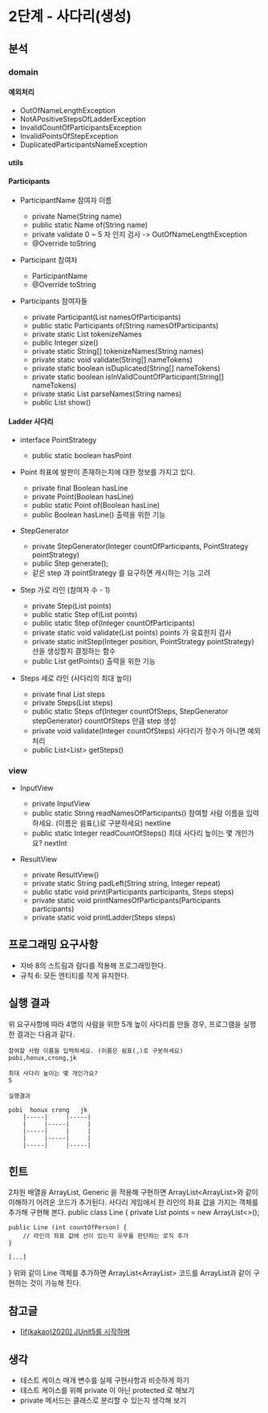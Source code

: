 # 2단계 - 사다리(생성)

## 분석
### domain

####  예외처리
- OutOfNameLengthException
- NotAPositiveStepsOfLadderException
- InvalidCountOfParticipantsException
- InvalidPointsOfStepException
- DuplicatedParticipantsNameException

#### utils

#### Participants
- ParticipantName 참여자 이름
    - private Name(String name)
    - public static Name of(String name)
    - private validate 0 ~ 5 자 인지 검사 -> OutOfNameLengthException
    - @Override toString 
    
- Participant 참여자
    - ParticipantName
    - @Override toString 

- Participants 참여자들
    - private Participant(List<Participant> namesOfParticipants)
    - public static Participants of(String namesOfParticipants)
    - private static List<Participant> tokenizeNames
    - public Integer size()
    - private static String[] tokenizeNames(String names)
    - private static void validate(String[] nameTokens)
    - private static boolean isDuplicated(String[] nameTokens)
    - private static boolean isInValidCountOfParticipant(String[] nameTokens)
    - private static List<Participant> parseNames(String names)
    - public List<String> show()

#### Ladder 사다리
- interface PointStrategy
    - public static boolean hasPoint
- Point 좌표에 발판이 존재하는지에 대한 정보를 가지고 있다.
    - private final Boolean hasLine
    - private Point(Boolean hasLine)
    - public static Point of(Boolean hasLine)
    - public Boolean hasLine() 출력을 위한 기능
    
- StepGenerator 
    - private StepGenerator(Integer countOfParticipants, PointStrategy pointStrategy)
    - public Step generate(); 
    - 같은 step 과 pointStrategy 를 요구하면 캐시하는 기능 고려

- Step 가로 라인 (참여자 수 - 1)
    - private Step(List<Point> points)
    - public static Step of(List<Boolean> points)
    - public static Step of(Integer countOfParticipants)
    - private static void validate(List<Point> points) points 가 유효한지 검사
    - private static initStep(Integer position, PointStrategy pointStrategy) 선을 생성할지 결정하는 함수
    - public List<Boolean> getPoints() 출력을 위한 기능
    
- Steps 세로 라인 (사다리의 최대 높이)
    - private final List<Step> steps
    - private Steps(List<Step> steps)
    - public static Steps of(Integer countOfSteps, StepGenerator stepGenerator) countOfSteps 만큼 step 생성
    - private void validate(Integer countOfSteps) 사다리가 정수가 아니면 예외 처리
    - public List<List<Boolean>> getSteps() 

### view
- InputView
    - private InputView
    - public static String readNamesOfParticipants() 참여할 사람 이름을 입력하세요. (이름은 쉼표(,)로 구분하세요) nextline
    - public static Integer readCountOfSteps()  최대 사다리 높이는 몇 개인가요? nextInt
    
- ResultView
    - private ResultView()
    - private static String padLeft(String string, Integer repeat)
    - public static void print(Participants participants, Steps steps)
    - private static void printNamesOfParticipants(Participants participants)
    - private static void printLadder(Steps steps) 

## 프로그래밍 요구사항
- 자바 8의 스트림과 람다를 적용해 프로그래밍한다.
- 규칙 6: 모든 엔티티를 작게 유지한다.

## 실행 결과
위 요구사항에 따라 4명의 사람을 위한 5개 높이 사다리를 만들 경우, 프로그램을 실행한 결과는 다음과 같다.
```
참여할 사람 이름을 입력하세요. (이름은 쉼표(,)로 구분하세요)
pobi,honux,crong,jk

최대 사다리 높이는 몇 개인가요?
5

실행결과

pobi  honux crong   jk
    |-----|     |-----|
    |     |-----|     |
    |-----|     |     |
    |     |-----|     |
    |-----|     |-----|
```


## 힌트
2차원 배열을 ArrayList, Generic 을 적용해 구현하면 ArrayList<ArrayList<Boolean>>와 같이 이해하기 어려운 코드가 추가된다.
사다리 게임에서 한 라인의 좌표 값을 가지는 객체를 추가해 구현해 본다.
public class Line {
    private List<Boolean> points = new ArrayList<>();

    public Line (int countOfPerson) {
        // 라인의 좌표 값에 선이 있는지 유무를 판단하는 로직 추가
    }

    [...]
}
위와 같이 Line 객체를 추가하면 ArrayList<ArrayList<Boolean>> 코드를 ArrayList<Line>과 같이 구현하는 것이 가능해 진다.

## 참고글
- [[if(kakao)2020] JUnit5를 시작하며](https://rutgo-letsgo.tistory.com/172)

## 생각
- 테스트 케이스 매개 변수를 실제 구현사항과 비슷하게 하기
- 테스트 케이스를 위해 private 이 아닌 protected 로 해보기
- private 메서드는 클래스로 분리할 수 있는지 생각해 보기
